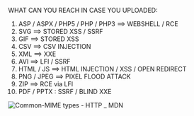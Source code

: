 WHAT CAN YOU REACH IN CASE YOU UPLOADED:

1. ASP / ASPX / PHP5 / PHP / PHP3 ==> WEBSHELL / RCE
2. SVG ==> STORED XSS / SSRF
3. GIF ==> STORED XSS
4. CSV ==> CSV INJECTION
5. XML ==> XXE
6. AVI ==> LFI / SSRF
7. HTML / JS ==> HTML INJECTION / XSS / OPEN REDIRECT
8. PNG / JPEG ==> PIXEL FLOOD ATTACK 
9. ZIP ==> RCE via LFI
10. PDF / PPTX : SSRF / BLIND XXE


![Common-MIME types - HTTP _ MDN](https://user-images.githubusercontent.com/87109217/154000067-460d5951-1a8b-4abd-a436-122704206fde.png)

